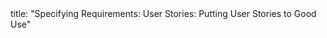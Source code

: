 <frontmatter>
title: "Specifying Requirements: User Stories: Putting User Stories to Good Use"
</frontmatter>

<include src="unit-inPage-asFlat.md" boilerplate />